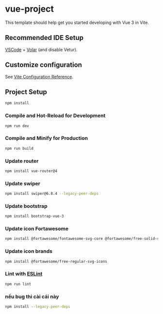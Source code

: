 # vue-project

This template should help get you started developing with Vue 3 in Vite.

## Recommended IDE Setup

[VSCode](https://code.visualstudio.com/) + [Volar](https://marketplace.visualstudio.com/items?itemName=Vue.volar) (and disable Vetur).

## Customize configuration

See [Vite Configuration Reference](https://vite.dev/config/).

## Project Setup

```sh
npm install
```

### Compile and Hot-Reload for Development

```sh
npm run dev
```

### Compile and Minify for Production

```sh
npm run build
```
### Update router
```sh
npm install vue-router@4
```
### Update swiper
```sh
npm install swiper@6.8.4 --legacy-peer-deps
```
### Update bootstrap 
```sh
npm install bootstrap-vue-3
```
### Update icon Fortawesome
```sh
npm install @fortawesome/fontawesome-svg-core @fortawesome/free-solid-svg-icons @fortawesome/free-brands-svg-icons @fortawesome/vue-fontawesome
```
### Update icon brands
```sh
npm install @fortawesome/free-regular-svg-icons
```

### Lint with [ESLint](https://eslint.org/)

```sh
npm run lint
```
### nếu bug thì cài cái này
```sh
npm install --legacy-peer-deps
```
